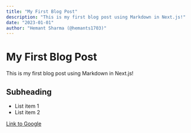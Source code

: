 ```yaml
---
title: "My First Blog Post"
description: "This is my first blog post using Markdown in Next.js!"
date: "2023-01-01"
author: "Hemant Sharma (@hemants1703)"
---
```


# My First Blog Post

This is my first blog post using Markdown in Next.js!

## Subheading

- List item 1
- List item 2

[Link to Google](https://www.google.com)
